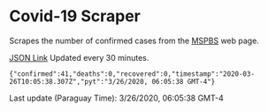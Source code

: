 # Covid-19 Scraper

Scrapes the number of confirmed cases from the [MSPBS](https://www.mspbs.gov.py/covid-19.php) web page.

[JSON Link](https://jmayalag.github.io/covid19-scrape/cases.json)
Updated every 30 minutes.
```
{"confirmed":41,"deaths":0,"recovered":0,"timestamp":"2020-03-26T10:05:38.307Z","pyt":"3/26/2020, 06:05:38 GMT-4"}
```
Last update (Paraguay Time): 3/26/2020, 06:05:38 GMT-4